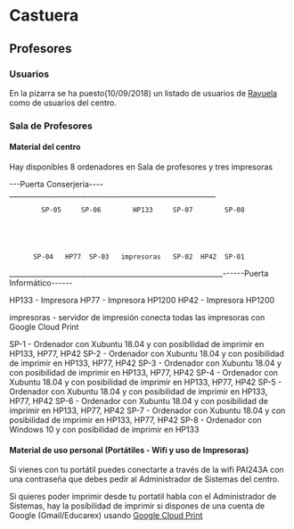 # Castuera

## Profesores

### Usuarios

En la pizarra se ha puesto(10/09/2018) un listado de usuarios de [Rayuela](https://rayuela.educarex.es) como de usuarios del centro.

### Sala de Profesores

#### Material del centro
Hay disponibles 8 ordenadores en Sala de profesores y tres impresoras

  ---Puerta Conserjeria---- __________________________________________________________
  
            SP-05     SP-06        HP133     SP-07        SP-08 
         
         
         
         
         
          SP-04   HP77  SP-03   impresoras   SP-02  HP42  SP-01
____________________________________________________________------Puerta Informático------

HP133 - Impresora 
HP77 - Impresora HP1200
HP42 - Impresora HP1200

impresoras - servidor de impresión conecta todas las impresoras con Google Cloud Print

SP-1 - Ordenador con Xubuntu 18.04 y con posibilidad de imprimir en HP133, HP77, HP42
SP-2 - Ordenador con Xubuntu 18.04 y con posibilidad de imprimir en HP133, HP77, HP42
SP-3 - Ordenador con Xubuntu 18.04 y con posibilidad de imprimir en HP133, HP77, HP42
SP-4 - Ordenador con Xubuntu 18.04 y con posibilidad de imprimir en HP133, HP77, HP42
SP-5 - Ordenador con Xubuntu 18.04 y con posibilidad de imprimir en HP133, HP77, HP42
SP-6 - Ordenador con Xubuntu 18.04 y con posibilidad de imprimir en HP133, HP77, HP42
SP-7 - Ordenador con Xubuntu 18.04 y con posibilidad de imprimir en HP133, HP77, HP42
SP-8 - Ordenador con Windows 10 y con posibilidad de imprimir en HP133

#### Material de uso personal (Portátiles - Wifi y uso de Impresoras)

Si vienes con tu portátil puedes conectarte a través de la wifi PAI243A con una contraseña que debes pedir al Administrador de Sistemas del centro.

Si quieres poder imprimir desde tu portatil habla con el Administrador de Sistemas, hay la posibilidad de imprimir si dispones de una cuenta de Google (Gmail/Educarex) usando [Google Cloud Print](https://www.google.com/cloudprint/)
